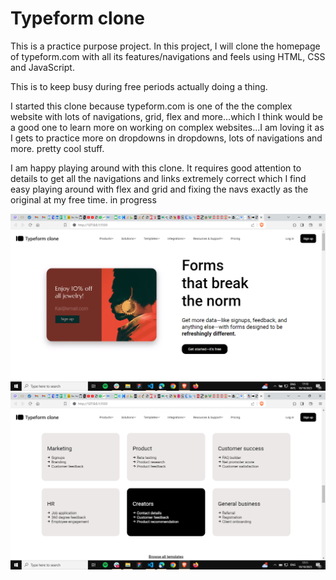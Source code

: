 # Typeform clone

This is a practice purpose project. In this project, I will clone the homepage of typeform.com with all its features/navigations and feels using HTML, CSS and JavaScript.

This is to keep busy during free periods actually doing a thing.

I started this clone because typeform.com is one of the the complex website with lots of navigations, grid, flex and more...which I think would be a good one to learn more on working on complex websites...I am loving it as I gets to practice more on dropdowns in dropdowns, lots of navigations and more. pretty cool stuff.

I am happy playing around with this clone. It requires good attention to details to get all the navigations and links extremely correct which I find easy playing around with flex and grid and fixing the navs exactly as the original at my free time. in progress

![screenshot](/photos/typeform%20clone%20dsktp.png)
![screenshot](/photos/typeform%20clone%20dsktp%202.png)